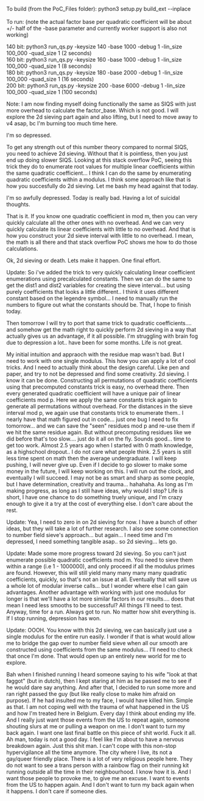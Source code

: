 To build (from the PoC_Files folder): python3 setup.py build_ext --inplace</br></br>
To run: (note the actual factor base per quadratic coefficient will be about +/- half of the -base parameter and currently worker support is also not working)

140 bit: python3 run_qs.py -keysize 140 -base 1000 -debug 1 -lin_size 100_000  -quad_size 1 (2 seconds)    </br>
160 bit: python3 run_qs.py -keysize 160 -base 1000 -debug 1 -lin_size 100_000  -quad_size 1 (8 seconds)    </br>
180 bit: python3 run_qs.py -keysize 180 -base 2000 -debug 1 -lin_size 100_000  -quad_size 1 (16 seconds)   </br>
200 bit: python3 run_qs.py -keysize 200 -base 6000 -debug 1 -lin_size 100_000  -quad_size 1 (100 seconds) </br>

Note: I am now finding myself doing functionally the same as SIQS with just more overhead to calculate the factor_base. Which is not good. I will explore the 2d sieving part again and also lifting, but I need to move away to v4 asap, bc I'm burning too much time here.

I'm so depressed. 

To get any strength out of this number theory compared to normal SIQS, you need to achieve 2d sieving. Without that it is pointless, then you just end up doing slower SIQS. 
Looking at this stack overflow PoC, seeing this trick they do to enumerate root values for multiple linear coefficients within the same quadratic coefficient... I think I can do the same by enumerating quadratic coefficients within a modulus.  I think some approach like that is how you succesfully do 2d sieving. Let me bash my head against that today.

I'm so awfully depressed. Today is really bad. Having a lot of suicidal thoughts. 

That is it. If you know one quadratic coefficient in mod m, then you can very quickly calculate all the other ones with no overhead.
And we can very quickly calculate its linear coefficients with little to no overhead. 
And that is how you construct your 2d sieve interval with little to no overhead. 
I mean, the math is all there and that stack overflow PoC shows me how to do those calculations. 

Ok, 2d sieving or death. Lets make it happen. One final effort. 

Update: So i've added the trick to very quickly calculating linear coefficient enumerations using precalculated constants. Then we can do the same to get the dist1 and dist2 variables for creating the sieve interval... but using purely coefficients that looks a little different.. I think it uses different constant based on the legendre symbol... I need to manually run the numbers to figure out what the constants should be. That, I hope to finish today. 

Then tomorrow I will try to port that same trick to quadratic coefficients.... and somehow get the math right to quickly perform 2d sieving in a way that actually gives us an advantage, if it all possible. I'm struggling with brain fog due to depression a lot.. have been for some months. Life is not great.

My initial intuition and appraoch with the residue map wasn't bad. But I need to work with one single modulus. This how you can apply a lot of cool tricks. And I need to actually think about the design careful. Like pen and paper, and try to not be depressed and find some creativity. 2d sieving. I know it can be done. Constructing all permutations of quadratic coefficients using that precomputed constants trick is easy, no overhead there. Then every generated quadratic coefficient will have a unique pair of linear coefficients mod p. Here we apply the same constants trick again to generate all permutations without overhead. For the distances in the sieve interval mod p, we again use that constants trick to enumerate them.. I nearly have that math figured out in code... just one bug I need to fix tomorrow... and we can save the "seen" residues mod p and re-use them if we hit the same residue again. But without precomputing residues like we did before that's too slow.... just do it all on the fly. Sounds good... time to get too work. Almost 2.5 years ago when I started with 0 math knowledge, as a highschool dropout.. I do not care what people think. 2.5 years is still less time spent on math then the average undergraduate. I will keep pushing, I will never give up. Even if I decide to go slower to make some money in the future, I will keep working on this. I will run out the clock, and eventually I will succeed. I may not be as smart and sharp as some people, but I have determination, creativity and trauma... hahahaha. As long as I'm making progress, as long as I still have ideas, why would I stop? Life is short, I have one chance to do something truely unique, and I'm crazy enough to give it a try at the cost of everything else. I don't care about the rest.

Update: Yea, I need to zero in on 2d sieving for now. I have a bunch of other ideas, but they will take a lot of further research. I also see some connection to number field sieve's approach... but again... I need time and I'm depressed, I need something tangible asap.. so 2d sieving... lets go.

Update: Made some more progress toward 2d sieving. So you can't just enumerate possible quadratic coefficients mod m. You need to sieve them within a range (i.e 1 - 1000000), and only proceed if all the modulus primes are found. However, this will still yield many many many many quadratic coefficients, quickly, so that's not an issue at all. Eventually that will save us a whole lot of modular inverse calls... but I wonder where else I can gain advantages. Another advantage with working with just one modulus for longer is that we'll have a lot more similar factors in our results.... does that mean I need less smooths to be successful? All things I'll need to test. Anyway, time for a run. Always got to run. No matter how shit everything is. If I stop running, depression has won. 

Update: OOOH. You know with this 2d sieving, we can basically just use a single modulus for the entire run easily. I wonder if that is what would allow me to bridge the gap over to number field sieve when all our smooth are constructed using coefficients from the same modulus... I'll need to check that once I'm done. That would open up an entirely new world for me to explore.

Bah when I finished running I heard someone saying to his wife "look at that faggot" (but in dutch), then I kept staring at him as he passed me to see if he would dare say anything. And after that, I decided to run some more and ran right passed the guy (but like really close to make him afraid on purpose). If he had insulted me to my face, I would have killed him. Simple as that. I am not coping well with the trauma of what happened in the US and how I'm treated here in Belgium. Every day I think about ending my life. And I really just want those events from the US to repeat again, someone shouting slurs at me or pulling a weapon on me. I don't want to turn my back again. I want one last final battle on this piece of shit world. Fuck it all.
Ah man, today is not a good day. I feel like I'm about to have a nervous breakdown again. Just this shit man. I can't cope with this non-stop hypervigilance all the time anymore. The city where I live, its not a gay/queer friendly place. There is a lot of very religious people here. They do not want to see a trans person with a rainbow flag on their running kit running outside all the time in their neighbourhood. I know how it is. And I want those people to provoke me, to give me an excuse. I want to events from the US to happen again. And I don't want to turn my back again when it happens. I don't care if someone dies.


